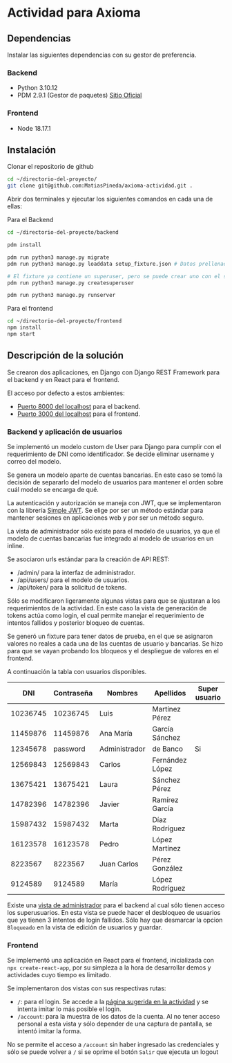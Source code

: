 # Actividad para Axioma

## Dependencias
Instalar las siguientes dependencias con su gestor de preferencia.
### Backend
- Python 3.10.12
- PDM 2.9.1 (Gestor de paquetes) [Sitio Oficial](https://pdm.fming.dev/2.9/)

### Frontend
- Node 18.17.1

## Instalación

Clonar el repositorio de github
```bash
cd ~/directorio-del-proyecto/
git clone git@github.com:MatiasPineda/axioma-actividad.git .
```

Abrir dos terminales y ejecutar los siguientes comandos en cada una de ellas:

Para el Backend
```bash
cd ~/directorio-del-proyecto/backend

pdm install

pdm run python3 manage.py migrate
pdm run python3 manage.py loaddata setup_fixture.json # Datos prellenados

# El fixture ya contiene un superuser, pero se puede crear uno con el siguiente comando
pdm run python3 manage.py createsuperuser

pdm run python3 manage.py runserver
```

Para el frontend
```bash
cd ~/directorio-del-proyecto/frontend
npm install
npm start
```

## Descripción de la solución

Se crearon dos aplicaciones, en Django con Django REST Framework para el backend y en React para el frontend.

El acceso por defecto a estos ambientes:
- [Puerto 8000 del localhost](http://localhost:8000/) para el backend.
- [Puerto 3000 del localhost](http://localhost:3000/) para el frontend.


### Backend y aplicación de usuarios
Se implementó un modelo custom de User para Django para cumplir con el requerimiento de DNI como identificador. Se decide eliminar username y correo del modelo.

Se genera un modelo aparte de cuentas bancarias. En este caso se tomó la decisión de separarlo del modelo de usuarios para mantener el orden sobre cuál modelo se encarga de qué.

La autenticación y autorización se maneja con JWT, que se implementaron con la librería [Simple JWT](https://django-rest-framework-simplejwt.readthedocs.io/en/latest/).
Se elige por ser un método estándar para mantener sesiones en aplicaciones web y por ser un método seguro.

La vista de administrador sólo existe para el modelo de usuarios, ya que el modelo de cuentas bancarias fue integrado al modelo de usuarios en un inline.

Se asociaron urls estándar para la creación de API REST:
- /admin/ para la interfaz de administrador.
- /api/users/ para el modelo de usuarios.
- /api/token/ para la solicitud de tokens.

Sólo se modificaron ligeramente algunas vistas para que se ajustaran a los requerimientos de la actividad. En este caso la vista de generación de tokens actúa como login, el cual permite manejar el requerimiento de intentos fallidos y posterior bloqueo de cuentas.

Se generó un fixture para tener datos de prueba, en el que se asignaron valores no reales a cada una de las cuentas de usuario y bancarias. Se hizo para que se vayan probando los bloqueos y el despliegue de valores en el frontend.

A continuación la tabla con usuarios disponibles.

| DNI      | Contraseña | Nombres       | Apellidos       | Super usuario |
|----------|------------|---------------|-----------------|----|
| 10236745 |  10236745  | Luis          | Martínez Pérez  |    |
| 11459876 |  11459876  | Ana María     | García Sánchez  |    |
| 12345678 |  password  | Administrador | de Banco        | Si |
| 12569843 |  12569843  | Carlos        | Fernández López |    |
| 13675421 |  13675421  | Laura         | Sánchez Pérez   |    |
| 14782396 |  14782396  | Javier        | Ramírez García  |    |
| 15987432 |  15987432  | Marta         | Díaz Rodríguez  |    |
| 16123578 |  16123578  | Pedro         | López Martínez  |    |
| 8223567  |  8223567   | Juan Carlos   | Pérez González  |    |
| 9124589  |  9124589   | María         | López Rodríguez |    |

Existe una [vista de administrador](http://localhost:8000/admin) para el backend al cual sólo tienen acceso los superusuarios.
En esta vista se puede hacer el desbloqueo de usuarios que ya tienen 3 intentos de login fallidos.
Sólo hay que desmarcar la opcion `Bloqueado` en la vista de edición de usuarios y guardar.

### Frontend
Se implementó una aplicación en React para el frontend, inicializada con `npx create-react-app`, por su simpleza a la hora de desarrollar demos y actividades cuyo tiempo es limitado.

Se implementaron dos vistas con sus respectivas rutas:
- `/`: para el login. Se accede a la [página sugerida en la actividad](login.portal.bancochile.cl) y se intenta imitar lo más posible el login.
- `/account`: para la muestra de los datos de la cuenta. Al no tener acceso personal a esta vista y sólo depender de una captura de pantalla, se intentó imitar la forma.

No se permite el acceso a `/account` sin haber ingresado las credenciales y sólo se puede volver a `/` si se oprime el botón `Salir` que ejecuta un logout
